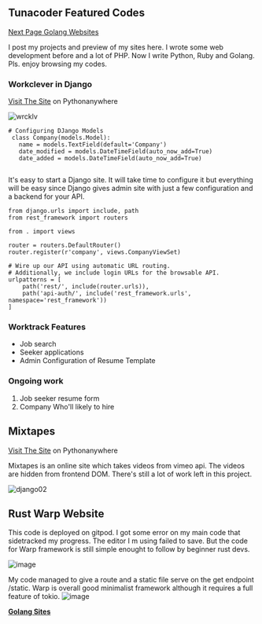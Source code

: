 ## Tunacoder Featured Codes    

[Next Page Golang Websites](https://carlamissiona.github.io/tunacoder/golang) 

I post my projects and preview of my sites here. I wrote some web development before and a lot of PHP. Now I write Python, Ruby and Golang. Pls. enjoy browsing my codes.


### Workclever in Django

[Visit The Site](https://worktrack.pythonanywhere.com/) on Pythonanywhere

![wrcklv](https://user-images.githubusercontent.com/1997542/185055395-4ad15ef5-9ab4-42dc-baa9-7502644d7cbe.png)


   ```
   # Configuring DJango Models
    class Company(models.Model):
      name = models.TextField(default='Company')
      date_modified = models.DateTimeField(auto_now_add=True)
      date_added = models.DateTimeField(auto_now_add=True)
      
   ```
It's easy to start a Django site. It will take time to configure it but everything will be easy since Django gives admin site with just a few configuration and a backend for your API.


```
from django.urls import include, path
from rest_framework import routers

from . import views 

router = routers.DefaultRouter()
router.register(r'company', views.CompanyViewSet)

# Wire up our API using automatic URL routing.
# Additionally, we include login URLs for the browsable API.
urlpatterns = [
    path('rest/', include(router.urls)),
    path('api-auth/', include('rest_framework.urls', namespace='rest_framework'))
] 
```
### Worktrack Features
- Job search
- Seeker applications
- Admin Configuration of Resume Template

### Ongoing work
1. Job seeker resume form
2. Company Who'll likely to hire


## Mixtapes
[Visit The Site](http://missionacarla.pythonanywhere.com/) on Pythonanywhere
 
Mixtapes is an online site which takes videos from vimeo api. The videos are hidden from frontend DOM. There's still a lot of work left in this project.

![django02](https://user-images.githubusercontent.com/1997542/185058999-45471d4d-75ec-4189-83d2-368d1d185ecf.png)


## Rust Warp Website
This code is deployed on gitpod. I got some error on my main code that sidetracked my progress. The editor I m using failed to save. But the code for Warp framework is still simple enought to follow by beginner rust devs.

![image](https://user-images.githubusercontent.com/1997542/185795767-3a4f5ce4-0a40-44c4-8cd2-1bad3d57b026.png)

My code managed to give a route and a static file serve on the get endpoint /static. Warp is overall good minimalist framework although it requires a full feature of tokio.
![image](https://user-images.githubusercontent.com/1997542/185795855-b9dec774-8075-4807-b2f9-7b640edaf6bd.png)


**[Golang Sites](https://carlamissiona.github.io/tunacoder/golang)**


